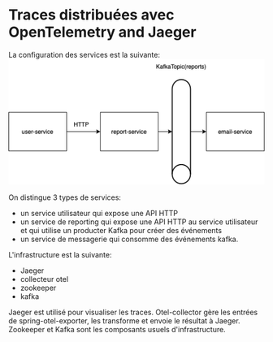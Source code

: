 # Traces distribuées avec OpenTelemetry and Jaeger

La configuration des services est la suivante:
![Aperçu](images/overview.png "Aperçu")

On distingue 3 types de services:

- un service utilisateur qui expose une API HTTP
- un service de reporting qui  expose une API HTTP au service utilisateur  et qui utilise un producter Kafka pour créer des événements
- un service de messagerie qui consomme des événements kafka.

L'infrastructure est la suivante:

- Jaeger
- collecteur otel
- zookeeper
- kafka

Jaeger est utilisé pour visualiser les traces. Otel-collector gère les entrées de spring-otel-exporter, les transforme et envoie le résultat à Jaeger. Zookeeper et Kafka sont les composants usuels d'infrastructure.

